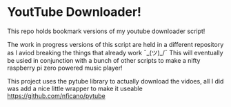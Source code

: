 # YoutTube Downloader!
This repo holds bookmark versions of my youtube downloader script!

The work in progress versions of this script are held in a different repository as I aviod breaking the things that already work ¯\_(ツ)_/¯
This will eventually be usied in conjunction with a bunch of other scripts to make a nifty raspberry pi zero powered music player!

This project uses the pytube library to actually download the vidoes, all I did was add a nice little wrapper to make it useable
https://github.com/nficano/pytube
